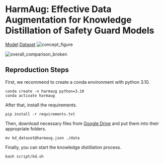 # HarmAug: Effective Data Augmentation for Knowledge Distillation of Safety Guard Models

[Model](https://huggingface.co/AnonHB/HarmAug_Guard_Model_deberta_v3_large_finetuned) [Dataset](https://huggingface.co/AnonHB/HarmAug_Guard_Model_deberta_v3_large_finetuned)
![concept_figure](https://github.com/user-attachments/assets/3e61f7c6-e0c2-4107-bb4e-9b4d2c7ba961)

![overall_comparison_broken](https://github.com/user-attachments/assets/03cc0fa5-e9dc-4d78-a5b8-a2c122672fea)


## Reproduction Steps

First, we recommend to create a conda environment with python 3.10.
```
conda create -n harmaug python=3.10
conda activate harmaug
```


After that, install the requirements.
```
pip install -r requirements.txt
```


Then, download necessary files from [Google Drive](https://drive.google.com/drive/folders/1oLUMPauXYtEBP7rvbULXL4hHp9Ck_yqg?usp=drive_link) and put them into their appropriate folders.
```
mv kd_dataset@harmaug.json ./data
```


Finally, you can start the knowledge distillation process.
```
bash script/kd.sh
```
